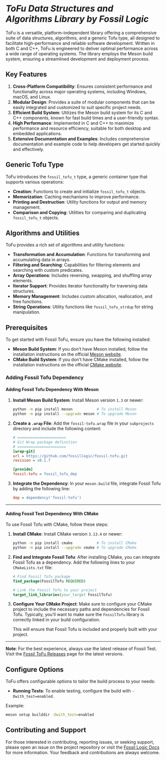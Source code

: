 # ***ToFu Data Structures and Algorithms Library by Fossil Logic***

ToFu is a versatile, platform-independent library offering a comprehensive suite of data structures, algorithms, and a generic Tofu type, all designed to facilitate high-performance and reliable software development. Written in both C and C++, ToFu is engineered to deliver optimal performance across a wide range of operating systems. The library employs the Meson build system, ensuring a streamlined development and deployment process.

## Key Features

1. **Cross-Platform Compatibility**: Ensures consistent performance and functionality across major operating systems, including Windows, macOS, and Linux.
2. **Modular Design**: Provides a suite of modular components that can be easily integrated and customized to suit specific project needs.
3. **Efficient Build System**: Utilizes the Meson build system for its C and C++ components, known for fast build times and a user-friendly syntax.
4. **High Performance**: Implemented in C and C++ to maximize performance and resource efficiency, suitable for both desktop and embedded applications.
5. **Extensive Documentation and Examples**: Includes comprehensive documentation and example code to help developers get started quickly and effectively.

## Generic Tofu Type

ToFu introduces the `fossil_tofu_t` type, a generic container type that supports various operations:

- **Creation**: Functions to create and initialize `fossil_tofu_t` objects.
- **Memorization**: Caching mechanisms to improve performance.
- **Printing and Destruction**: Utility functions for output and memory management.
- **Comparison and Copying**: Utilities for comparing and duplicating `fossil_tofu_t` objects.

## Algorithms and Utilities

ToFu provides a rich set of algorithms and utility functions:

- **Transformation and Accumulation**: Functions for transforming and accumulating data in arrays.
- **Filtering and Searching**: Capabilities for filtering elements and searching with custom predicates.
- **Array Operations**: Includes reversing, swapping, and shuffling array elements.
- **Iterator Support**: Provides iterator functionality for traversing data structures.
- **Memory Management**: Includes custom allocation, reallocation, and free functions.
- **String Operations**: Utility functions like `fossil_tofu_strdup` for string manipulation.

## Prerequisites

To get started with Fossil ToFu, ensure you have the following installed:

- **Meson Build System**: If you don’t have Meson installed, follow the installation instructions on the official [Meson website](https://mesonbuild.com/Getting-meson.html).
- **CMake Build System**: If you don’t have CMake installed, follow the installation instructions on the official [CMake website](https://cmake.org/getting-started/).

### Adding Fossil Tofu Dependency

#### Adding Fossil Tofu Dependency With Meson

1. **Install Meson Build System**:
   Install Meson version `1.3` or newer:
   ```sh
   python -m pip install meson           # To install Meson
   python -m pip install --upgrade meson # To upgrade Meson
   ```

2. **Create a `.wrap` File**:
   Add the `fossil-tofu.wrap` file in your `subprojects` directory and include the following content:

   ```ini
   # ======================
   # Git Wrap package definition
   # ======================
   [wrap-git]
   url = https://github.com/fossillogic/fossil-tofu.git
   revision = v0.1.7

   [provide]
   fossil-tofu = fossil_tofu_dep
   ```

3. **Integrate the Dependency**:
   In your `meson.build` file, integrate Fossil Tofu by adding the following line:
   ```ini
   dep = dependency('fossil-tofu')
   ```

---

#### Adding Fossil Test Dependency With CMake

To use Fossil Tofu with CMake, follow these steps:

1. **Install CMake**:
   Install CMake version `3.13.4` or newer:

   ```sh
   python -m pip install cmake           # To install CMake
   python -m pip install --upgrade cmake # To upgrade CMake
   ```

2. **Find and Integrate Fossil Tofu**:
   After installing CMake, you can integrate Fossil Tofu as a dependency. Add the following lines to your `CMakeLists.txt` file:

   ```cmake
   # Find Fossil Tofu package
   find_package(FossilTofu REQUIRED)

   # Link the Fossil Tofu to your project
   target_link_libraries(your_target FossilTofu)
   ```

3. **Configure Your CMake Project**:
   Make sure to configure your CMake project to include the necessary paths and dependencies for Fossil Tofu. Typically, you’ll want to make sure the `FossilTofu` library is correctly linked in your build configuration.

   This will ensure that Fossil Tofu is included and properly built with your project.

---

**Note**: For the best experience, always use the latest release of Fossil Test. Visit the [Fossil ToFu Releases](https://github.com/fossillogic/fossil-tofu/releases) page for the latest versions.

## Configure Options

ToFu offers configurable options to tailor the build process to your needs:

- **Running Tests**: To enable testing, configure the build with `-Dwith_test=enabled`.

Example:

```sh
meson setup builddir -Dwith_test=enabled
```

## Contributing and Support

For those interested in contributing, reporting issues, or seeking support, please open an issue on the project repository or visit the [Fossil Logic Docs](https://fossillogic.com/docs) for more information. Your feedback and contributions are always welcome.
